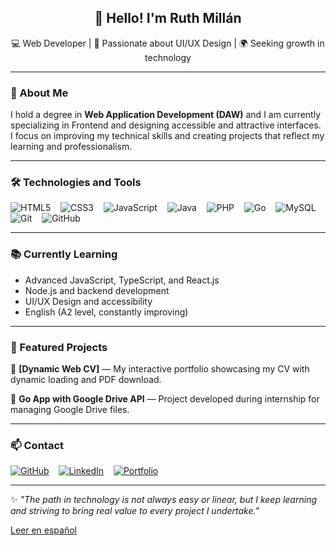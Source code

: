 <h2 align="center">👋 Hello! I'm Ruth Millán</h2>

<p align="center">
💻 Web Developer | 🎨 Passionate about UI/UX Design | 🌍 Seeking growth in technology
</p>

---

### 🚀 About Me

I hold a degree in **Web Application Development (DAW)** and I am currently specializing in Frontend and designing accessible and attractive interfaces.  
I focus on improving my technical skills and creating projects that reflect my learning and professionalism.

---

### 🛠️ Technologies and Tools

![HTML5](https://img.shields.io/badge/HTML5-E34F26?style=flat-square&logo=html5&logoColor=white) &nbsp;&nbsp; 
![CSS3](https://img.shields.io/badge/CSS3-1572B6?style=flat-square&logo=css3&logoColor=white) &nbsp;&nbsp; 
![JavaScript](https://img.shields.io/badge/JavaScript-F7DF1E?style=flat-square&logo=javascript&logoColor=black) &nbsp;&nbsp; 
![Java](https://img.shields.io/badge/Java-007396?style=flat-square&logo=java&logoColor=white) &nbsp;&nbsp; 
![PHP](https://img.shields.io/badge/PHP-777BB4?style=flat-square&logo=php&logoColor=white) &nbsp;&nbsp; 
![Go](https://img.shields.io/badge/Go-00ADD8?style=flat-square&logo=go&logoColor=white) &nbsp;&nbsp; 
![MySQL](https://img.shields.io/badge/MySQL-4479A1?style=flat-square&logo=mysql&logoColor=white) &nbsp;&nbsp; 
![Git](https://img.shields.io/badge/Git-F05032?style=flat-square&logo=git&logoColor=white) &nbsp;&nbsp; 
![GitHub](https://img.shields.io/badge/GitHub-181717?style=flat-square&logo=github&logoColor=white)

---

### 📚 Currently Learning
- Advanced JavaScript, TypeScript, and React.js  
- Node.js and backend development  
- UI/UX Design and accessibility  
- English (A2 level, constantly improving)

---

### 📌 Featured Projects

🔹 **[Dynamic Web CV]** — My interactive portfolio showcasing my CV with dynamic loading and PDF download.

🔹 **Go App with Google Drive API** — Project developed during internship for managing Google Drive files.

---

### 📫 Contact

[![GitHub](https://img.shields.io/badge/GitHub-181717?style=flat&logo=github&logoColor=white)](https://github.com/Ruthmp)  &nbsp;&nbsp;&nbsp;[![LinkedIn](https://img.shields.io/badge/LinkedIn-0A66C2?style=flat&logo=linkedin&logoColor=white)](https://www.linkedin.com/in/ruth-millan-piqueras/) &nbsp;&nbsp;&nbsp;[![Portfolio](https://img.shields.io/badge/Portfolio-%2300C853.svg?style=flat&logo=aboutme&logoColor=white)](https://portfolio-ruth.vercel.app/#top)

---

✨ *"The path in technology is not always easy or linear, but I keep learning and striving to bring real value to every project I undertake."*

[Leer en español](README.md)
